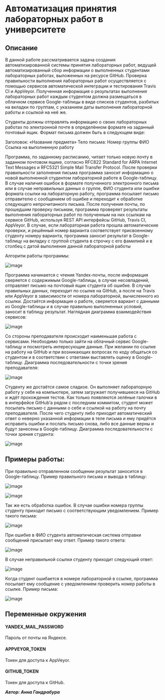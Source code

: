 # Автоматизация принятия лабораторных работ в университете

## Описание

В данной работе рассматривается задача создания автоматизированной системы принятия лабораторных работ, ведущей автоматизированный сбор информации о выполненных студентами лабораторных работах, выложенных на ресурсе GitHub. Проверка правильности выполнения лабораторных работ осуществляется с помощью сервисов автоматической интеграции и тестирования Travis CI и AppVeyor. Полученная информация о результатах выполнения лабораторных работ каждым студентом должна размещаться в облачном сервисе Google-таблицы в виде списков студентов, разбитых  на вкладки по группам, с указанием даты выполнения лабораторной работы и ссылкой на неё же. 

Студенты должны отправлять информацию о своих лабораторных работах по электронной почте в определённом формате на заданный почтовый ящик. Формат письма должен быть в следующем виде:

Заголовок: «Название предмета»
Тело письма:
    Номер группы
    ФИО
    Ссылка на выполненную работу
    
Программа, по заданному расписанию, читает только новую почту в заданном почтовом ящике, согласно RFC822 Standard for ARPA Internet Text Messages и RFC5321 Simple Mail Transfer Protocol. После проверки правильности заполнения письма программа заносит информацию о новой выполненной студентом лабораторной работе в Google-таблицу. В случае наличия ошибок в формате полученного электронного письма или в случае неправильных данных о группе, ФИО студента или ошибки формата ссылки на лабораторную работу, программа посылает письмо отправителю с сообщением об ошибке и переходит к обработке следующего непрочитанного письма.
После получения почты, по прошедшим проверку письмам, программа проверяет результаты выполнения лабораторных работ по полученным на них ссылкам на сервисе GitHub, используя REST API интерфейсы GitHub, Travis CI, AppVeyor. В случае, если лабораторная работа прошла автоматические проверки, и решённый номер варианта соответствует присвоенному студенту номеру варианта, программа заносит результат в Google-таблицу на вкладку с группой студента в строчку с его фамилией и в столбец с датой выполнения данной лабораторной работы


Алгоритм работы программы:

![image](https://user-images.githubusercontent.com/36998396/193651851-6fbd9cc4-c1b5-4c24-bb89-6fdeabc9ce49.png)



Программа начинается с чтения Yandex-почты, после информация сверяется с содержимым Google-таблицы, в случае несовпадений, отправляет письмо на почтовый ящик студента об ошибке. В случае правильных данных, переходит по ссылке на GitHub, а после на Travis или AppVeyor в зависимости от номера лабораторной, вычисленного из ссылки.  Достаётся информация о работе, сверяется вариант с данными из Google-таблицы и в случае правильно выполненных условий, заносит в таблицу результат. Наглядная диаграмма взаимодействия сервисов:

![image](https://user-images.githubusercontent.com/36998396/193650462-6ddb3598-67b2-4227-b1bb-e2cb289759fe.png)

Со стороны преподавателя происходит наименьшая работа с сервисами. Необходимо только зайти на облачный сервис Google-таблицу и посмотреть интересующие данные. При желании по ссылке на работу на GitHub и при возникающих вопросах по коду общаться со студентом и в соответствии с ответами выставлять оценку в Google-таблицу.
Диаграмма последовательности с точки зрения преподавателя:

![image](https://user-images.githubusercontent.com/36998396/193650394-e447edad-db14-4089-bafa-2cc5cb864b4d.png)

Студенту же достаётся самое сладкое. Он выполняет лабораторную работу у себя на компьютере, затем загружает получившееся на GitHub и ждёт прохождения тестов. Как только появляются зелёные галочки в в интерфейсе GitHub’а рядом с последним коммитом, студент может посылать письмо с данными о себе и ссылкой на работу на почту преподавателя. После чего студенту либо приходит автоматический ответ о неверно указанной информации в теле письма и ему придётся исправить ошибки и послать письмо снова, либо все данные верны и будут занесены в Google-таблицу.
Диаграмма последовательности с точки зрения студента:

![image](https://user-images.githubusercontent.com/36998396/193650230-c2878d93-6c9e-4a17-a955-d358957a3147.png)


## Примеры работы:

При правильно отправленном сообщении результат заносится в Google-таблицу. Пример правильного письма и вывода в таблицу: 

![image](https://user-images.githubusercontent.com/36998396/193650966-a9aedae3-81b0-48c7-8581-a1f0e996a68a.png)

![image](https://user-images.githubusercontent.com/36998396/193651073-1c07a6c4-c735-4933-bbd6-42d4cf5aabe5.png)

Так же есть обработка ошибок. В случае ошибки номера группы студенту приходит письмо с соответствующим уведомлением. Пример такого письма:

![image](https://user-images.githubusercontent.com/36998396/193651156-a920e408-4ec6-40f7-8c15-0bc95a3bbb69.png)

При ошибке в ФИО студента автоматическая система отправки сообщений присылает ему ответ. Пример такого ответа:

![image](https://user-images.githubusercontent.com/36998396/193651233-4a4b14b3-b0e0-400f-aa1f-1726ba727a1c.png)

В случае неправильной ссылки студенту приходит следующий ответ:

![image](https://user-images.githubusercontent.com/36998396/193651329-adfca0d6-0cbe-4bd7-b73b-6be296ce2d27.png)

Когда студент ошибается в номере лабораторной в ссылке, программа посылает ему сообщение с уведомлением проверить номер работы в ссылке. Пример письма:

![image](https://user-images.githubusercontent.com/36998396/193651419-72c65788-68c0-455d-8c4c-ec3cc1f5f5f5.png)


## Переменные окружения

#### YANDEX_MAIL_PASSWORD

Пароль от почты на Яндексе.

#### APPVEYOR_TOKEN

Токен для доступа к AppVeyor.

#### GITHUB_TOKEN

Токен для доступа к GitHub.


_**Автор: Анна Гандрабура**_

